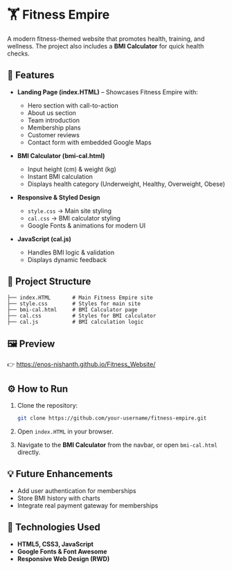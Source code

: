
# 🏋️ Fitness Empire

A modern fitness-themed website that promotes health, training, and wellness. The project also includes a **BMI Calculator** for quick health checks.

## 🚀 Features

* **Landing Page (index.HTML)** – Showcases Fitness Empire with:

  * Hero section with call-to-action
  * About us section
  * Team introduction
  * Membership plans
  * Customer reviews
  * Contact form with embedded Google Maps

* **BMI Calculator (bmi-cal.html)**

  * Input height (cm) & weight (kg)
  * Instant BMI calculation
  * Displays health category (Underweight, Healthy, Overweight, Obese)

* **Responsive & Styled Design**

  * `style.css` → Main site styling
  * `cal.css` → BMI calculator styling
  * Google Fonts & animations for modern UI

* **JavaScript (cal.js)**

  * Handles BMI logic & validation
  * Displays dynamic feedback

## 📂 Project Structure

```
├── index.HTML       # Main Fitness Empire site
├── style.css        # Styles for main site
├── bmi-cal.html     # BMI Calculator page
├── cal.css          # Styles for BMI calculator
├── cal.js           # BMI calculation logic
```

## 🖼️ Preview

👉 https://enos-nishanth.github.io/Fitness_Website/

## ⚙️ How to Run

1. Clone the repository:

   ```bash
   git clone https://github.com/your-username/fitness-empire.git
   ```
2. Open `index.HTML` in your browser.
3. Navigate to the **BMI Calculator** from the navbar, or open `bmi-cal.html` directly.

## 💡 Future Enhancements

* Add user authentication for memberships
* Store BMI history with charts
* Integrate real payment gateway for memberships

## 📌 Technologies Used

* **HTML5, CSS3, JavaScript**
* **Google Fonts & Font Awesome**
* **Responsive Web Design (RWD)**


